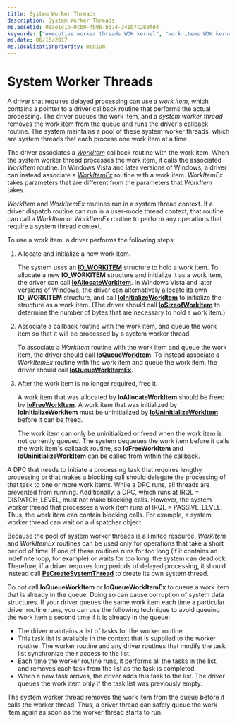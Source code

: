 ```yaml
---
title: System Worker Threads
description: System Worker Threads
ms.assetid: 01ae1c1b-0cb0-4b9b-bd74-341b7c289fd4
keywords: ["executive worker threads WDK kernel", "work items WDK kernel", "thread objects WDK kernel", "WorkItem", "WorkItemEx", "worker threads WDK kernel", "worker-thread callback routines WDK kernel", "callback routines WDK worker threads"]
ms.date: 06/16/2017
ms.localizationpriority: medium
---
```


# System Worker Threads





A driver that requires delayed processing can use a *work item*, which contains a pointer to a driver callback routine that performs the actual processing. The driver queues the work item, and a *system worker thread* removes the work item from the queue and runs the driver's callback routine. The system maintains a pool of these system worker threads, which are system threads that each process one work item at a time.

The driver associates a [*WorkItem*](https://docs.microsoft.com/windows-hardware/drivers/ddi/wdm/nc-wdm-io_workitem_routine) callback routine with the work item. When the system worker thread processes the work item, it calls the associated *WorkItem* routine. In Windows Vista and later versions of Windows, a driver can instead associate a [*WorkItemEx*](https://docs.microsoft.com/windows-hardware/drivers/ddi/wdm/nc-wdm-io_workitem_routine_ex) routine with a work item. *WorkItemEx* takes parameters that are different from the parameters that *WorkItem* takes.

*WorkItem* and *WorkItemEx* routines run in a system thread context. If a driver dispatch routine can run in a user-mode thread context, that routine can call a *WorkItem* or *WorkItemEx* routine to perform any operations that require a system thread context.

To use a work item, a driver performs the following steps:

1.  Allocate and initialize a new work item.

    The system uses an [**IO\_WORKITEM**](https://docs.microsoft.com/windows-hardware/drivers/kernel/eprocess) structure to hold a work item. To allocate a new **IO\_WORKITEM** structure and initialize it as a work item, the driver can call [**IoAllocateWorkItem**](https://docs.microsoft.com/windows-hardware/drivers/ddi/wdm/nf-wdm-ioallocateworkitem). In Windows Vista and later versions of Windows, the driver can alternatively allocate its own **IO\_WORKITEM** structure, and call [**IoInitializeWorkItem**](https://docs.microsoft.com/windows-hardware/drivers/ddi/wdm/nf-wdm-ioinitializeworkitem) to initialize the structure as a work item. (The driver should call [**IoSizeofWorkItem**](https://docs.microsoft.com/windows-hardware/drivers/ddi/wdm/nf-wdm-iosizeofworkitem) to determine the number of bytes that are necessary to hold a work item.)

2.  Associate a callback routine with the work item, and queue the work item so that it will be processed by a system worker thread.

    To associate a *WorkItem* routine with the work item and queue the work item, the driver should call [**IoQueueWorkItem**](https://docs.microsoft.com/windows-hardware/drivers/ddi/wdm/nf-wdm-ioqueueworkitem). To instead associate a *WorkItemEx* routine with the work item and queue the work item, the driver should call [**IoQueueWorkItemEx**](https://docs.microsoft.com/windows-hardware/drivers/ddi/wdm/nf-wdm-ioqueueworkitemex).

3.  After the work item is no longer required, free it.

    A work item that was allocated by **IoAllocateWorkItem** should be freed by [**IoFreeWorkItem**](https://docs.microsoft.com/windows-hardware/drivers/ddi/wdm/nf-wdm-iofreeworkitem). A work item that was initialized by **IoInitializeWorkItem** must be uninitialized by [**IoUninitializeWorkItem**](https://docs.microsoft.com/windows-hardware/drivers/ddi/wdm/nf-wdm-iouninitializeworkitem) before it can be freed.

    The work item can only be uninitialized or freed when the work item is not currently queued. The system dequeues the work item before it calls the work item's callback routine, so **IoFreeWorkItem** and **IoUninitializeWorkItem** can be called from within the callback.

A DPC that needs to initiate a processing task that requires lengthy processing or that makes a blocking call should delegate the processing of that task to one or more work items. While a DPC runs, all threads are prevented from running. Additionally, a DPC, which runs at IRQL = DISPATCH\_LEVEL, must not make blocking calls. However, the system worker thread that processes a work item runs at IRQL = PASSIVE\_LEVEL. Thus, the work item can contain blocking calls. For example, a system worker thread can wait on a dispatcher object.

Because the pool of system worker threads is a limited resource, *WorkItem* and *WorkItemEx* routines can be used only for operations that take a short period of time. If one of these routines runs for too long (if it contains an indefinite loop, for example) or waits for too long, the system can deadlock. Therefore, if a driver requires long periods of delayed processing, it should instead call [**PsCreateSystemThread**](https://docs.microsoft.com/windows-hardware/drivers/ddi/wdm/nf-wdm-pscreatesystemthread) to create its own system thread.

Do not call **IoQueueWorkItem** or **IoQueueWorkItemEx** to queue a work item that is already in the queue. Doing so can cause corruption of system data structures. If your driver queues the same work item each time a particular driver routine runs, you can use the following technique to avoid queuing the work item a second time if it is already in the queue:

-   The driver maintains a list of tasks for the worker routine.
-   This task list is available in the context that is supplied to the worker routine. The worker routine and any driver routines that modify the task list synchronize their access to the list.
-   Each time the worker routine runs, it performs all the tasks in the list, and removes each task from the list as the task is completed.
-   When a new task arrives, the driver adds this task to the list. The driver queues the work item only if the task list was previously empty.

The system worker thread removes the work item from the queue before it calls the worker thread. Thus, a driver thread can safely queue the work item again as soon as the worker thread starts to run.

 

 




